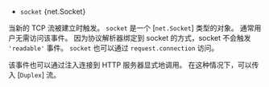 <!-- YAML
added: v0.1.0
-->

* `socket` {net.Socket}

当新的 TCP 流被建立时触发。
`socket` 是一个 [`net.Socket`] 类型的对象。
通常用户无需访问该事件。
因为协议解析器绑定到 socket 的方式，socket 不会触发 `'readable'` 事件。
`socket` 也可以通过 `request.connection` 访问。

该事件也可以通过注入连接到 HTTP 服务器显式地调用。
在这种情况下，可以传入 [`Duplex`] 流。

